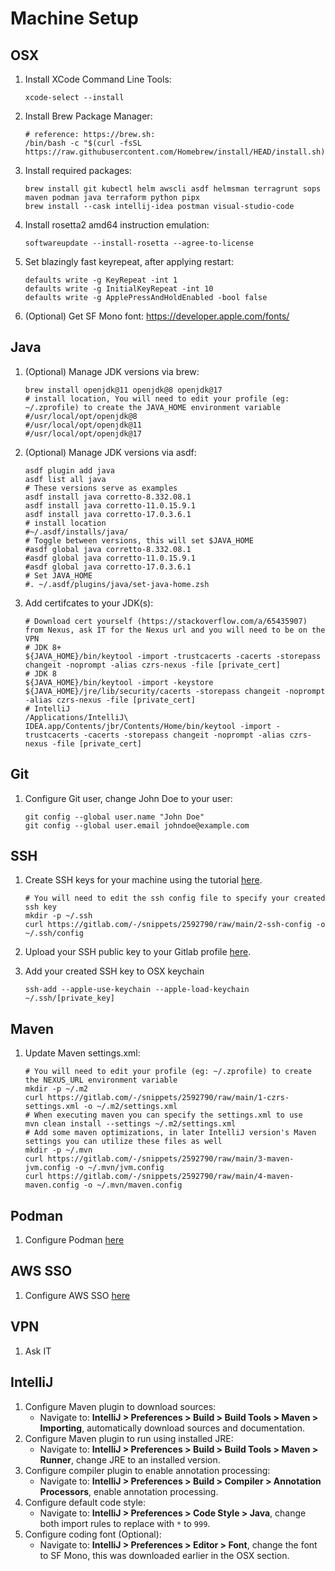 # Machine Setup

## OSX
1. Install XCode Command Line Tools:
    ~~~
    xcode-select --install
    ~~~

2. Install Brew Package Manager:
    ~~~
    # reference: https://brew.sh:
    /bin/bash -c "$(curl -fsSL https://raw.githubusercontent.com/Homebrew/install/HEAD/install.sh)"
    ~~~

3. Install required packages:
    ~~~
    brew install git kubectl helm awscli asdf helmsman terragrunt sops maven podman java terraform python pipx
    brew install --cask intellij-idea postman visual-studio-code
    ~~~

4. Install rosetta2 amd64 instruction emulation:
   ~~~
   softwareupdate --install-rosetta --agree-to-license
   ~~~

5. Set blazingly fast keyrepeat, after applying restart:
    ~~~
    defaults write -g KeyRepeat -int 1
    defaults write -g InitialKeyRepeat -int 10
    defaults write -g ApplePressAndHoldEnabled -bool false
    ~~~

6. (Optional) Get SF Mono font: https://developer.apple.com/fonts/ 

## Java
1. (Optional) Manage JDK versions via brew:
    ~~~
    brew install openjdk@11 openjdk@8 openjdk@17
    # install location, You will need to edit your profile (eg: ~/.zprofile) to create the JAVA_HOME environment variable
    #/usr/local/opt/openjdk@8
    #/usr/local/opt/openjdk@11
    #/usr/local/opt/openjdk@17
    ~~~

2. (Optional) Manage JDK versions via asdf:
    ~~~
    asdf plugin add java
    asdf list all java
    # These versions serve as examples
    asdf install java corretto-8.332.08.1 
    asdf install java corretto-11.0.15.9.1
    asdf install java corretto-17.0.3.6.1
    # install location
    #~/.asdf/installs/java/
    # Toggle between versions, this will set $JAVA_HOME
    #asdf global java corretto-8.332.08.1
    #asdf global java corretto-11.0.15.9.1
    #asdf global java corretto-17.0.3.6.1
    # Set JAVA_HOME
    #. ~/.asdf/plugins/java/set-java-home.zsh
    ~~~

3. Add certifcates to your JDK(s):
    ~~~
    # Download cert yourself (https://stackoverflow.com/a/65435907) from Nexus, ask IT for the Nexus url and you will need to be on the VPN
    # JDK 8+
    ${JAVA_HOME}/bin/keytool -import -trustcacerts -cacerts -storepass changeit -noprompt -alias czrs-nexus -file [private_cert]
    # JDK 8
    ${JAVA_HOME}/bin/keytool -import -keystore ${JAVA_HOME}/jre/lib/security/cacerts -storepass changeit -noprompt -alias czrs-nexus -file [private_cert]
    # IntelliJ
    /Applications/IntelliJ\ IDEA.app/Contents/jbr/Contents/Home/bin/keytool -import -trustcacerts -cacerts -storepass changeit -noprompt -alias czrs-nexus -file [private_cert]
    ~~~

## Git
1. Configure Git user, change John Doe to your user:
    ~~~
    git config --global user.name "John Doe"
    git config --global user.email johndoe@example.com
    ~~~

## SSH
1. Create SSH keys for your machine using the tutorial [here](https://docs.gitlab.com/ee/user/ssh.html).
    ~~~
    # You will need to edit the ssh config file to specify your created ssh key
    mkdir -p ~/.ssh
    curl https://gitlab.com/-/snippets/2592790/raw/main/2-ssh-config -o ~/.ssh/config
    ~~~

2. Upload your SSH public key to your Gitlab profile [here](https://gitlab.com/-/profile/keys).

3. Add your created SSH key to OSX keychain
    ~~~
    ssh-add --apple-use-keychain --apple-load-keychain ~/.ssh/[private_key]
    ~~~
   
## Maven
1. Update Maven settings.xml:
    ~~~
    # You will need to edit your profile (eg: ~/.zprofile) to create the NEXUS_URL environment variable
    mkdir -p ~/.m2
    curl https://gitlab.com/-/snippets/2592790/raw/main/1-czrs-settings.xml -o ~/.m2/settings.xml
    # When executing maven you can specify the settings.xml to use
    mvn clean install --settings ~/.m2/settings.xml
    # Add some maven optimizations, in later IntelliJ version's Maven settings you can utilize these files as well
    mkdir -p ~/.mvn
    curl https://gitlab.com/-/snippets/2592790/raw/main/3-maven-jvm.config -o ~/.mvn/jvm.config
    curl https://gitlab.com/-/snippets/2592790/raw/main/4-maven-maven.config -o ~/.mvn/maven.config
    ~~~

## Podman
1. Configure Podman [here](https://conf.caesarsdigital.com/x/3YrDPg)

## AWS SSO
1. Configure AWS SSO [here](https://conf.caesarsdigital.com/x/TUYFOw)

## VPN
1. Ask IT 

## IntelliJ
1. Configure Maven plugin to download sources:
   * Navigate to: **IntelliJ > Preferences > Build > Build Tools > Maven > Importing**, automatically download sources and documentation.
2. Configure Maven plugin to run using installed JRE:
   * Navigate to: **IntelliJ > Preferences > Build > Build Tools > Maven > Runner**, change JRE to an installed version.
3. Configure compiler plugin to enable annotation processing:
   * Navigate to: **IntelliJ > Preferences > Build > Compiler > Annotation Processors**, enable annotation processing.
4. Configure default code style:
   * Navigate to: **IntelliJ > Preferences > Code Style > Java**, change both import rules to replace with `*` to `999`.
5. Configure coding font (Optional):
   * Navigate to: **IntelliJ > Preferences > Editor > Font**, change the font to SF Mono, this was downloaded earlier in the OSX section.
